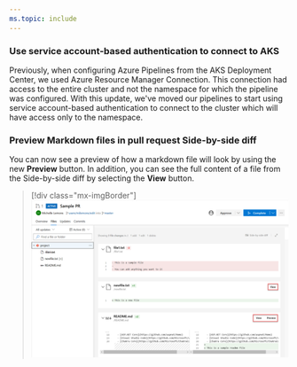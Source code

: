 ```yaml
---
ms.topic: include
---
```


### Use service account-based authentication to connect to AKS

Previously, when configuring Azure Pipelines from the AKS Deployment Center, we used Azure Resource Manager Connection. This connection had access to the entire cluster and not the namespace for which the pipeline was configured.  With this update, we've moved our pipelines to start using service account-based authentication to connect to the cluster which will have access only to the namespace.

### Preview Markdown files in pull request Side-by-side diff 

You can now see a preview of how a markdown file will look by using the new **Preview** button. In addition, you can see the full content of a file from the Side-by-side diff by selecting the **View** button. 

> [!div class="mx-imgBorder"]
> ![Badge](../../_img/158_10.png)